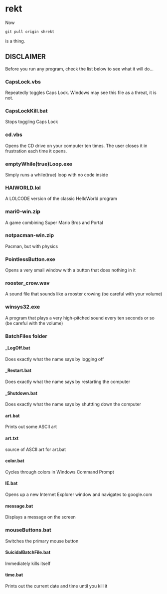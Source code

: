 # rekt
Now
```
git pull origin shrekt
```
is a thing.
## DISCLAIMER
Before you run any program, check the list below to see what it will do...

### CapsLock.vbs

Repeatedly toggles Caps Lock. Windows may see this file as a threat, it is not.

### CapsLockKill.bat

Stops toggling Caps Lock

### cd.vbs

Opens the CD drive on your computer ten times. The user closes it in frustration each time it opens.

### emptyWhile(true)Loop.exe

Simply runs a while(true) loop with no code inside

### HAIWORLD.lol

A LOLCODE version of the classic HelloWorld program

### mari0-win.zip

A game combining Super Mario Bros and Portal

### notpacman-win.zip

Pacman, but with physics

### PointlessButton.exe

Opens a very small window with a button that does nothing in it

### rooster_crow.wav

A sound file that sounds like a rooster crowing (be careful with your volume)

### winsys32.exe

A program that plays a very high-pitched sound every ten seconds or so (be careful with the volume)

### BatchFiles folder

#### _LogOff.bat

Does exactly what the name says by logging off

#### _Restart.bat

Does exactly what the name says by restarting the computer

#### _Shutdown.bat

Does exactly what the name says by shuttting down the computer

#### art.bat

Prints out some ASCII art

#### art.txt

source of ASCII art for art.bat

#### color.bat

Cycles through colors in Windows Command Prompt

#### IE.bat

Opens up a new Internet Explorer window and navigates to google.com

#### message.bat

Displays a message on the screen

### mouseButtons.bat

Switches the primary mouse button

#### SuicidalBatchFile.bat

Immediately kills itself

#### time.bat

Prints out the current date and time until you kill it
